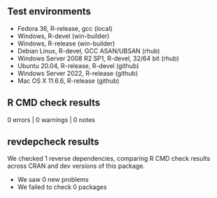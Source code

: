 ## Test environments

* Fedora 36, R-release, gcc (local)
* Windows, R-devel (win-builder)
* Windows, R-release (win-builder)
* Debian Linux, R-devel, GCC ASAN/UBSAN (rhub)
* Windows Server 2008 R2 SP1, R-devel, 32/64 bit (rhub)
* Ubuntu 20.04, R-release, R-devel (github)
* Windows Server 2022, R-release (github)
* Mac OS X 11.6.6, R-release (github)

## R CMD check results

0 errors | 0 warnings | 0 notes

## revdepcheck results

We checked 1 reverse dependencies, comparing R CMD check results across CRAN and
dev versions of this package.

 * We saw 0 new problems
 * We failed to check 0 packages
